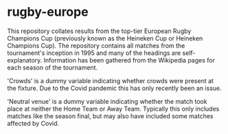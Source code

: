 # rugby-europe
This repository collates results from the top-tier European Rugby Champions Cup (previously known as the Heineken Cup or Heineken Champions Cup).
The repository contains all matches from the tournament's inception in 1995 and many of the headings are self-explanatory.
Information has been gathered from the Wikipedia pages for each season of the tournament.

'Crowds' is a dummy variable indicating whether crowds were present at the fixture. Due to the Covid pandemic this has only recently been an issue.

'Neutral venue' is a dummy variable indicating whether the match took place at neither the Home Team or Away Team. Typically this only includes matches like the season final, but may also have included some matches affected by Covid.
